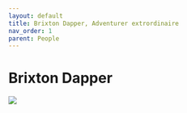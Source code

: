 ```yaml
---
layout: default
title: Brixton Dapper, Adventurer extrordinaire
nav_order: 1
parent: People
---
```


# Brixton Dapper

![](/doloria/img/brixton.jpg)